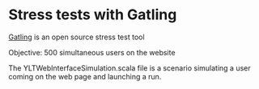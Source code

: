 # Stress tests with Gatling

[Gatling](http://gatling.io/) is an open source stress test tool 

Objective: 500 simultaneous users on the website

The YLTWebInterfaceSimulation.scala file is a scenario simulating a user coming on the web page and launching a run.

